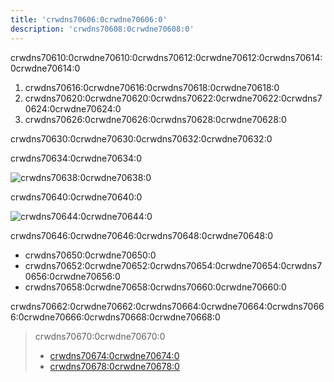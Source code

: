 ```yaml
---
title: 'crwdns70606:0crwdne70606:0'
description: 'crwdns70608:0crwdne70608:0'
---
```


crwdns70610:0crwdne70610:0crwdns70612:0crwdne70612:0crwdns70614:0crwdne70614:0

1. crwdns70616:0crwdne70616:0crwdns70618:0crwdne70618:0
2. crwdns70620:0crwdne70620:0crwdns70622:0crwdne70622:0crwdns70624:0crwdne70624:0
3. crwdns70626:0crwdne70626:0crwdns70628:0crwdne70628:0

crwdns70630:0crwdne70630:0crwdns70632:0crwdne70632:0

crwdns70634:0crwdne70634:0

![crwdns70638:0crwdne70638:0](crwdns70636:0crwdne70636:0)

crwdns70640:0crwdne70640:0

![crwdns70644:0crwdne70644:0](crwdns70642:0crwdne70642:0)

crwdns70646:0crwdne70646:0crwdns70648:0crwdne70648:0

- crwdns70650:0crwdne70650:0
- crwdns70652:0crwdne70652:0crwdns70654:0crwdne70654:0crwdns70656:0crwdne70656:0
- crwdns70658:0crwdne70658:0crwdns70660:0crwdne70660:0

crwdns70662:0crwdne70662:0crwdns70664:0crwdne70664:0crwdns70666:0crwdne70666:0crwdns70668:0crwdne70668:0

> crwdns70670:0crwdne70670:0
> 
> - [crwdns70674:0crwdne70674:0](crwdns70672:0%28crwdnd70672:0%3dcrwdnd70672:0%29crwdne70672:0)
> - [crwdns70678:0crwdne70678:0](crwdns70676:0crwdne70676:0)
